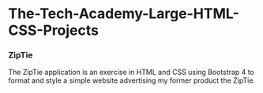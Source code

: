 # The-Tech-Academy-Large-HTML-CSS-Projects

### ZipTie
The ZipTie application is an exercise in HTML and CSS using Bootstrap 4 to format and style a simple website advertising my former product the ZipTie.
